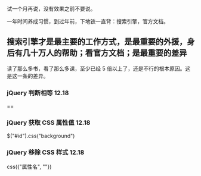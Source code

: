 
试一个月再说，没有效果之前不要说。  

一年时间养成习惯，到过年前，下地铁一直背：搜索引擎，官方文档。   

## 搜索引擎才是最主要的工作方式，是最重要的外援，身后有几十万人的帮助；看官方文档；是最重要的差异  

读了那么多书，看了那么多课，至少已经 5 倍以上了，还是不行的根本原因。这是这一条的差异。  


### jQuery 判断相等 12.18 

== 


### jQuery 获取 CSS 属性值 12.18 

$("#id").css("background")


### jQuery 移除 CSS 样式 12.18   

css({"属性名", ""})
